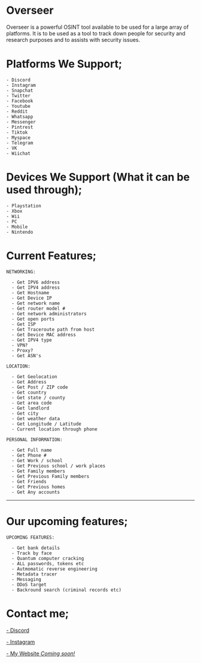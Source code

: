 # Overseer

Overseer is a powerful OSINT tool available to be used for a large array of platforms. It is to be used as a tool to track down people for security and research purposes and to assists with security issues.

# Platforms We Support;

```
- Discord
- Instagram
- Snapchat
- Twitter
- Facebook
- Youtube
- Reddit
- Whatsapp
- Messenger
- Pintrest
- Tiktok
- Myspace
- Telegram
- VK
- Wiichat
```

# Devices We Support (What it can be used through);

```
- Playstation
- Xbox
- Wii
- PC
- Mobile
- Nintendo
```
# Current Features;

```
NETWORKING:

  - Get IPV6 address
  - Get IPV4 address
  - Get Hostname
  - Get Device IP
  - Get network name
  - Get router model #
  - Get network administrators
  - Get open ports
  - Get ISP
  - Get Traceroute path from host
  - Get Device MAC address
  - Get IPV4 type
  - VPN?
  - Proxy?
  - Get ASN's
  
LOCATION:

  - Get Geolocation
  - Get Address
  - Get Post / ZIP code
  - Get country
  - Get state / county
  - Get area code
  - Get landlord
  - Get city
  - Get weather data
  - Get Longitude / Latitude
  - Current location through phone
  
PERSONAL INFORMATION:

  - Get Full name
  - Get Phone #
  - Get Work / school
  - Get Previous school / work places
  - Get Family members
  - Get Previous Family members
  - Get Friends
  - Get Previous homes
  - Get Any accounts
```
  
-----------------------------------------------------------------------------------------------------------------------------------------------------------------------

# Our upcoming features;

```
UPCOMING FEATURES:

  - Get bank details
  - Track by face
  - Quantum computer cracking
  - ALL passwords, tokens etc
  - Autmomatic reverse engineering
  - Metadata tracer
  - Messaging
  - DDoS target
  - Backround search (criminal records etc)
```

# Contact me;

[- Discord](https://dsc.gg/ariesbycoded)

[- Instagram](https://www.instagram.com/i_live_ina_box/)

[- My Website *Coming soon!*](https://#)
